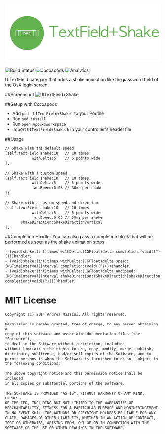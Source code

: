 <p align="center">
  <img src="assets/logo.png"/>
</p>

[![Build Status](https://travis-ci.org/andreamazz/UITextField-Shake.png)](https://travis-ci.org/andreamazz/UITextField-Shake)
[![Cocoapods](https://cocoapod-badges.herokuapp.com/v/UITextField+Shake/badge.png)](http://cocoapods.org/?q=summary%3Auitextfield%20name%3Ashake%2A)
[![Analytics](https://ga-beacon.appspot.com/UA-42282237-8/UITextField+Shake/README)](https://github.com/igrigorik/ga-beacon)

UITextField category that adds a shake animation like the password field of the OsX login screen.

##Screenshot
![UITextField+Shake](https://raw.githubusercontent.com/andreamazz/UITextField-Shake/master/assets/screenshot.gif)

##Setup with Cocoapods
* Add ```pod 'UITextField+Shake'``` to your Podfile
* Run ```pod install```
* Run ```open App.xcworkspace```
* Import ```UITextField+Shake.h``` in your controller's header file

##Usage
```objc
// Shake with the default speed
[self.textField shake:10   // 10 times
            withDelta:5    // 5 points wide
];

// Shake with a custom speed
[self.textField shake:10   // 10 times
            withDelta:5    // 5 points wide
             andSpeed:0.03 // 30ms per shake
];

// Shake with a custom speed and direction
[self.textField shake:10   // 10 times
            withDelta:5    // 5 points wide
             andSpeed:0.03 // 30ms per shake
       shakeDirection:ShakeDirectionVertical
];
```

##Completion Handler
You can also pass a completion block that will be performed as soon as the shake animation stops
```objc
- (void)shake:(int)times withDelta:(CGFloat)delta completion:(void((^)()))handler;
- (void)shake:(int)times withDelta:(CGFloat)delta speed:(NSTimeInterval)interval completion:(void((^)()))handler;
- (void)shake:(int)times withDelta:(CGFloat)delta andSpeed:(NSTimeInterval)interval shakeDirection:(ShakeDirection)shakeDirection completion:(void((^)()))handler;
```

MIT License
==================
	Copyright (c) 2014 Andrea Mazzini. All rights reserved.

	Permission is hereby granted, free of charge, to any person obtaining a
	copy of this software and associated documentation files (the "Software"),
	to deal in the Software without restriction, including
	without limitation the rights to use, copy, modify, merge, publish,
	distribute, sublicense, and/or sell copies of the Software, and to
	permit persons to whom the Software is furnished to do so, subject to
	the following conditions:

	The above copyright notice and this permission notice shall be included
	in all copies or substantial portions of the Software.

	THE SOFTWARE IS PROVIDED "AS IS", WITHOUT WARRANTY OF ANY KIND, EXPRESS
	OR IMPLIED, INCLUDING BUT NOT LIMITED TO THE WARRANTIES OF
	MERCHANTABILITY, FITNESS FOR A PARTICULAR PURPOSE AND NONINFRINGEMENT.
	IN NO EVENT SHALL THE AUTHORS OR COPYRIGHT HOLDERS BE LIABLE FOR ANY
	CLAIM, DAMAGES OR OTHER LIABILITY, WHETHER IN AN ACTION OF CONTRACT,
	TORT OR OTHERWISE, ARISING FROM, OUT OF OR IN CONNECTION WITH THE
	SOFTWARE OR THE USE OR OTHER DEALINGS IN THE SOFTWARE.
